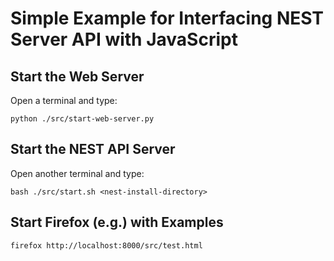 Simple Example for Interfacing NEST Server API with JavaScript
==============================================================

Start the Web Server
--------------------

Open a terminal and type:

    python ./src/start-web-server.py

Start the NEST API Server
-------------------------

Open another terminal and type:

    bash ./src/start.sh <nest-install-directory>

Start Firefox (e.g.) with Examples
---------------------------

    firefox http://localhost:8000/src/test.html
